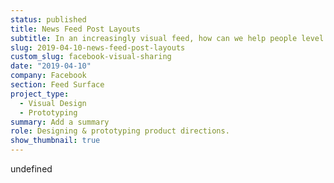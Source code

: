 ```yaml
---
status: published
title: News Feed Post Layouts
subtitle: In an increasingly visual feed, how can we help people level up their posts?
slug: 2019-04-10-news-feed-post-layouts
custom_slug: facebook-visual-sharing
date: "2019-04-10"
company: Facebook
section: Feed Surface
project_type:
  - Visual Design
  - Prototyping
summary: Add a summary
role: Designing & prototyping product directions.
show_thumbnail: true
---
```


undefined
